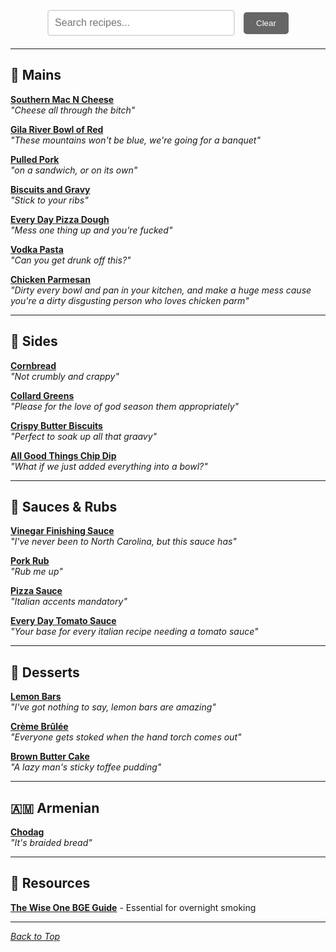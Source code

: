 <div style="text-align: center; margin: 20px 0;">
  <input type="text" id="searchBox" placeholder="Search recipes..." style="padding: 10px; width: 300px; font-size: 16px; border: 2px solid #ddd; border-radius: 5px;">
  <button onclick="clearSearch()" style="padding: 10px 20px; margin-left: 10px; background: #666; color: white; border: none; border-radius: 5px; cursor: pointer;">Clear</button>
</div>

<div id="recipeContent">

---

## 🍖 Mains
<div class="recipe-section">
<div class="recipe-item">

**[Southern Mac N Cheese](mains/southern-mac-n-cheese.md)**  
*"Cheese all through the bitch"*
</div>
<div class="recipe-item">

**[Gila River Bowl of Red](mains/gila-river-bowl-of-red.md)**  
*"These mountains won't be blue, we're going for a banquet"*
</div>
<div class="recipe-item">

**[Pulled Pork](mains/pulled-pork.md)**  
*"on a sandwich, or on its own"*
</div>
<div class="recipe-item">

**[Biscuits and Gravy](mains/biscuits-and-gravy.md)**  
*"Stick to your ribs"*
</div>
<div class="recipe-item">

**[Every Day Pizza Dough](mains/pizza-dough.md)**  
*"Mess one thing up and you're fucked"*
</div>
<div class="recipe-item">

**[Vodka Pasta](mains/vodka-pasta.md)**  
*"Can you get drunk off this?"*
</div>
<div class="recipe-item">

**[Chicken Parmesan](mains/chicken-parmesan.md)**  
*"Dirty every bowl and pan in your kitchen, and make a huge mess cause you're a dirty disgusting person who loves chicken parm"*
</div>
</div>

---

## 🥘 Sides
<div class="recipe-section">
<div class="recipe-item">

**[Cornbread](sides/cornbread.md)**  
*"Not crumbly and crappy"*
</div>
<div class="recipe-item">

**[Collard Greens](sides/collard-greens.md)**  
*"Please for the love of god season them appropriately"*
</div>
<div class="recipe-item">

**[Crispy Butter Biscuits](sides/crispy-butter-biscuits.md)**  
*"Perfect to soak up all that graavy"*
</div>
<div class="recipe-item">

**[All Good Things Chip Dip](sides/all-good-things-chip-dip.md)**  
*"What if we just added everything into a bowl?"*
</div>
</div>

---

## 🧂 Sauces & Rubs
<div class="recipe-section">
<div class="recipe-item">

**[Vinegar Finishing Sauce](sauces-rubs/vinegar-finishing-sauce.md)**  
*"I've never been to North Carolina, but this sauce has"*
</div>
<div class="recipe-item">

**[Pork Rub](sauces-rubs/pork-rub.md)**  
*"Rub me up"*
</div>
<div class="recipe-item">

**[Pizza Sauce](sauces-rubs/pizza-sauce.md)**  
*"Italian accents mandatory"*
</div>
<div class="recipe-item">

**[Every Day Tomato Sauce](sauces-rubs/every-day-tomato-sauce.md)**  
*"Your base for every italian recipe needing a tomato sauce"*
</div>
</div>

---

## 🍰 Desserts
<div class="recipe-section">
<div class="recipe-item">

**[Lemon Bars](desserts/lemon-bars.md)**  
*"I've got nothing to say, lemon bars are amazing"*
</div>
<div class="recipe-item">

**[Crème Brûlée](desserts/creme-brulee.md)**  
*"Everyone gets stoked when the hand torch comes out"*
</div>
<div class="recipe-item">

**[Brown Butter Cake](desserts/brown-butter-cake.md)**  
*"A lazy man's sticky toffee pudding"*
</div>
</div>

---

## 🇦🇲 Armenian
<div class="recipe-section">
<div class="recipe-item">

**[Chodag](armenian/chodag.md)**  
*"It's braided bread"*
</div>
</div>

</div>

---

## 📂 Resources
**[The Wise One BGE Guide](resources/WiseOneRecipes.pdf)** - Essential for overnight smoking

---

*[Back to Top](#ryans-cookbook-)*

<script>
function searchRecipes() {
  var input = document.getElementById('searchBox');
  var filter = input.value.toUpperCase();
  var recipes = document.getElementsByClassName('recipe-item');
  var sections = document.getElementsByTagName('h2');
  var hasResults = false;
  
  // Show/hide recipes
  for (var i = 0; i < recipes.length; i++) {
    var recipe = recipes[i];
    var text = recipe.textContent || recipe.innerText;
    if (text.toUpperCase().indexOf(filter) > -1) {
      recipe.style.display = "";
      hasResults = true;
    } else {
      recipe.style.display = "none";
    }
  }
  
  // Show/hide section headers if they have no visible recipes
  var recipeSections = document.getElementsByClassName('recipe-section');
  for (var i = 0; i < recipeSections.length; i++) {
    var section = recipeSections[i];
    var visibleRecipes = 0;
    var items = section.getElementsByClassName('recipe-item');
    for (var j = 0; j < items.length; j++) {
      if (items[j].style.display !== "none") {
        visibleRecipes++;
      }
    }
    
    // Find the header before this section
    var header = section.previousElementSibling;
    while (header && header.tagName !== 'H2') {
      header = header.previousElementSibling;
    }
    if (header) {
      header.style.display = visibleRecipes > 0 ? "" : "none";
    }
    
    // Hide the HR before the header too
    var hr = header ? header.previousElementSibling : null;
    if (hr && hr.tagName === 'HR') {
      hr.style.display = visibleRecipes > 0 ? "" : "none";
    }
  }
}

function clearSearch() {
  document.getElementById('searchBox').value = '';
  searchRecipes();
}

// Add event listener when page loads
document.addEventListener('DOMContentLoaded', function() {
  var searchBox = document.getElementById('searchBox');
  if (searchBox) {
    searchBox.addEventListener('keyup', searchRecipes);
  }
});
</script>
